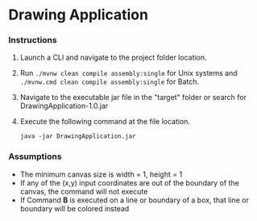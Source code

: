 # Drawing Application

### Instructions
1. Launch a CLI and navigate to the project folder location.
2. Run `./mvnw clean compile assembly:single` for Unix systems and `./mvnw.cmd clean compile assembly:single` for Batch.
3. Navigate to the executable jar file in the "target" folder or search for DrawingApplication-1.0.jar
4. Execute the following
command at the file location.
    
    `java -jar DrawingApplication.jar`

### Assumptions
* The minimum canvas size is width = 1, height = 1
* If any of the (x,y) input coordinates are out of the boundary of the canvas, the command will not execute
* If Command **B** is executed on a line or boundary of a box, that line or boundary will be colored instead
